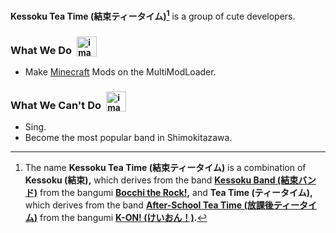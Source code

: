 **Kessoku Tea Time (結束ティータイム)[^name]** is a group of cute developers.

[^name]: The name **Kessoku Tea Time (結束ティータイム)** is a combination of **Kessoku (結束),** which derives from the band **[Kessoku Band (結束バンド)](https://bocchi-the-rock.fandom.com/wiki/Kessoku_Band)** from the bangumi **[Bocchi the Rock!](https://bocchi.rocks/),** and **Tea Time (ティータイム),** which derives from the band **[After-School Tea Time (放課後ティータイム)](https://k-on.fandom.com/wiki/Ho-kago_Tea_Time)** from the bangumi **[K-ON! (けいおん！)](https://www.tbs.co.jp/anime/k-on/).**

### What We Do&ensp;<sub><img height="32" alt="image" src="https://github.com/KessokuTeaTime/.github/assets/68179735/4787c537-e7f7-4046-9d39-189df6cb7ed2"></sub>

- Make [Minecraft](https://minecraft.net) Mods on the MultiModLoader.

### What We Can't Do&ensp;<sub><img height="32" alt="image" src="https://github.com/KessokuTeaTime/.github/assets/68179735/c3360830-7261-4b0f-a9a9-b466f1c6fb2c"></sub>

- Sing.
- Become the most popular band in Shimokitazawa.
